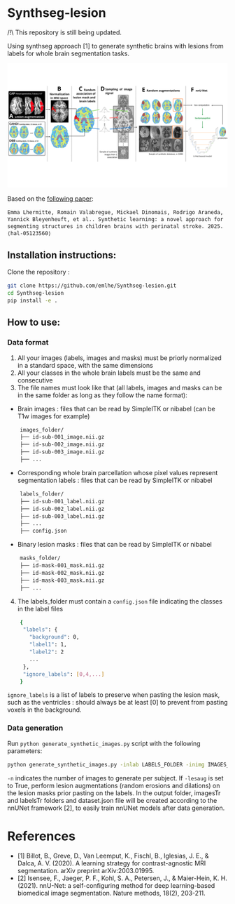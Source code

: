 # Synthseg-lesion

/!\ This repository is still being updated. 

Using synthseg approach [1] to generate synthetic brains with lesions from labels for whole brain segmentation tasks. 

<img src="images/schema_methode_general.png"  />

Based on the [following paper](https://hal.science/hal-05123560): 

    Emma Lhermitte, Romain Valabregue, Mickael Dinomais, Rodrigo Araneda, Yannick Bleyenheuft, et al.. Synthetic learning: a novel approach for segmenting structures in children brains with perinatal stroke. 2025. ⟨hal-05123560⟩ 


## Installation instructions:
Clone the repository :
```bash
git clone https://github.com/emlhe/Synthseg-lesion.git
cd Synthseg-lesion
pip install -e .
```

## How to use:

### Data format 
1. All your images (labels, images and masks) must be priorly normalized in a standard space, with the same dimensions
2. All your classes in the whole brain labels must be the same and consecutive
3. The file names must look like that (all labels, images and masks can be in the same folder as long as they follow the name format):

- Brain images : files that can be read by SimpleITK or nibabel (can be T1w images for example)
```bash
    images_folder/
    ├── id-sub-001_image.nii.gz
    ├── id-sub-002_image.nii.gz
    ├── id-sub-003_image.nii.gz
    ├── ...
```
- Corresponding whole brain parcellation whose pixel values represent segmentation labels : files that can be read by SimpleITK or nibabel 
```bash   
    labels_folder/
    ├── id-sub-001_label.nii.gz
    ├── id-sub-002_label.nii.gz
    ├── id-sub-003_label.nii.gz
    ├── ...
    ├── config.json
```

- Binary lesion masks : files that can be read by SimpleITK or nibabel 
```bash
    masks_folder/
    ├── id-mask-001_mask.nii.gz
    ├── id-mask-002_mask.nii.gz
    ├── id-mask-003_mask.nii.gz
    ├── ...
```

4. The labels_folder must contain a ```config.json``` file indicating the classes in the label files  

```bash
    { 
     "labels": {
       "background": 0,
       "label1": 1,
       "label2": 2
       ...
     }, 
     "ignore_labels": [0,4,...]
    }
```

```ignore_labels``` is a list of labels to preserve when pasting the lesion mask, such as the ventricles : should always be at least [0] to prevent from pasting voxels in the background.  

### Data generation 

Run ```python generate_synthetic_images.py``` script with the following parameters:
   
```bash
python generate_synthetic_images.py -inlab LABELS_FOLDER -inimg IMAGES_FOLDER -inmask MASKS_FOLDER -o OUTPUT_FOLDER -n X -lesaug True
```

```-n``` indicates the number of images to generate per subject. If ```-lesaug``` is set to True, perform lesion augmentations (random erosions and dilations) on the lesion masks prior pasting on the labels. In the output folder, imagesTr and labelsTr folders and dataset.json file will be created according to the nnUNet framework [2], to easily train nnUNet models after data generation. 
 

# References 

- [1] Billot, B., Greve, D., Van Leemput, K., Fischl, B., Iglesias, J. E., & Dalca, A. V. (2020). A learning strategy for contrast-agnostic MRI segmentation. arXiv preprint arXiv:2003.01995.
- [2] Isensee, F., Jaeger, P. F., Kohl, S. A., Petersen, J., & Maier-Hein, K. H. (2021). nnU-Net: a self-configuring 
method for deep learning-based biomedical image segmentation. Nature methods, 18(2), 203-211.